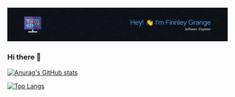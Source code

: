 ![Header](./github-header-image.png)

### Hi there 👋

[![Anurag's GitHub stats](https://github-readme-stats.vercel.app/api?username=finnleygrange&theme=github_dark&rank_icon=github)](https://github.com/anuraghazra/github-readme-stats)

[![Top Langs](https://github-readme-stats.vercel.app/api/top-langs/?username=finnleygrange&theme=github_dark&layout=donut)](https://github.com/anuraghazra/github-readme-stats)

<!--
**finnleygrange/finnleygrange** is a ✨ _special_ ✨ repository because its `README.md` (this file) appears on your GitHub profile.

Here are some ideas to get you started:

- 🔭 I’m currently working on ...
- 🌱 I’m currently learning ...
- 👯 I’m looking to collaborate on ...
- 🤔 I’m looking for help with ...
- 💬 Ask me about ...
- 📫 How to reach me: ...
- 😄 Pronouns: ...
- ⚡ Fun fact: ...
-->
